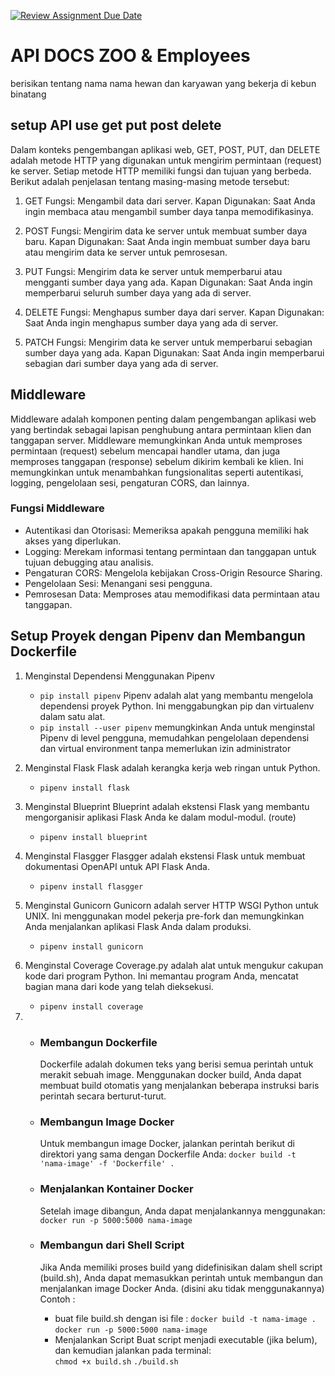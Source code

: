 [![Review Assignment Due Date](https://classroom.github.com/assets/deadline-readme-button-24ddc0f5d75046c5622901739e7c5dd533143b0c8e959d652212380cedb1ea36.svg)](https://classroom.github.com/a/4hPMH1rV)

# API DOCS ZOO & Employees

   berisikan tentang nama nama hewan dan karyawan yang bekerja di kebun binatang

## setup API use get put post delete
   Dalam konteks pengembangan aplikasi web, GET, POST, PUT, dan DELETE adalah metode HTTP yang digunakan untuk mengirim permintaan (request) ke server. Setiap metode HTTP memiliki fungsi dan tujuan yang berbeda. Berikut adalah penjelasan tentang masing-masing metode tersebut:

1. GET
   Fungsi: Mengambil data dari server.
   Kapan Digunakan: Saat Anda ingin membaca atau mengambil sumber daya tanpa memodifikasinya.
 
2. POST
   Fungsi: Mengirim data ke server untuk membuat sumber daya baru.
   Kapan Digunakan: Saat Anda ingin membuat sumber daya baru atau mengirim data ke server untuk pemrosesan.

3. PUT
   Fungsi: Mengirim data ke server untuk memperbarui atau mengganti sumber daya yang ada.
   Kapan Digunakan: Saat Anda ingin memperbarui seluruh sumber daya yang ada di server.
   
4. DELETE
   Fungsi: Menghapus sumber daya dari server.
   Kapan Digunakan: Saat Anda ingin menghapus sumber daya yang ada di server.

5. PATCH
   Fungsi: Mengirim data ke server untuk memperbarui sebagian sumber daya yang ada.
   Kapan Digunakan: Saat Anda ingin memperbarui sebagian dari sumber daya yang ada di server.
## Middleware
   Middleware adalah komponen penting dalam pengembangan aplikasi web yang bertindak sebagai lapisan penghubung antara permintaan klien dan tanggapan server. Middleware memungkinkan Anda untuk memproses permintaan (request) sebelum mencapai handler utama, dan juga memproses tanggapan (response) sebelum dikirim kembali ke klien. Ini memungkinkan untuk menambahkan fungsionalitas seperti autentikasi, logging, pengelolaan sesi, pengaturan CORS, dan lainnya.

 ### Fungsi Middleware
   - Autentikasi dan Otorisasi: Memeriksa apakah pengguna memiliki hak akses yang diperlukan.
   - Logging: Merekam informasi tentang permintaan dan tanggapan untuk tujuan debugging atau analisis.
   - Pengaturan CORS: Mengelola kebijakan Cross-Origin Resource Sharing.
   - Pengelolaan Sesi: Menangani sesi pengguna.
   - Pemrosesan Data: Memproses atau memodifikasi data permintaan atau tanggapan.

## Setup Proyek dengan Pipenv dan Membangun Dockerfile
1. Menginstal Dependensi Menggunakan Pipenv
   - `pip install pipenv`
   Pipenv adalah alat yang membantu mengelola dependensi proyek Python. Ini menggabungkan pip dan virtualenv dalam satu alat. 
   - `pip install --user pipenv`
   memungkinkan Anda untuk menginstal Pipenv di level pengguna, memudahkan pengelolaan dependensi dan virtual environment tanpa memerlukan izin administrator

2. Menginstal Flask
   Flask adalah kerangka kerja web ringan untuk Python.
   - `pipenv install flask`

3. Menginstal Blueprint
   Blueprint adalah ekstensi Flask yang membantu mengorganisir aplikasi Flask Anda ke dalam modul-modul. (route)
   - `pipenv install blueprint`

4. Menginstal Flasgger
   Flasgger adalah ekstensi Flask untuk membuat dokumentasi OpenAPI untuk API Flask Anda.
   - `pipenv install flasgger`

5. Menginstal Gunicorn
   Gunicorn adalah server HTTP WSGI Python untuk UNIX. Ini menggunakan model pekerja pre-fork dan memungkinkan Anda menjalankan aplikasi Flask Anda dalam produksi.
   - `pipenv install gunicorn`

6. Menginstal Coverage
   Coverage.py adalah alat untuk mengukur cakupan kode dari program Python. Ini memantau program Anda, mencatat bagian mana dari kode yang telah dieksekusi.
   - `pipenv install coverage`

7.  - ### Membangun Dockerfile
      Dockerfile adalah dokumen teks yang berisi semua perintah untuk merakit sebuah image. Menggunakan docker build, Anda dapat membuat build otomatis yang menjalankan beberapa instruksi baris perintah secara berturut-turut.

    - ### Membangun Image Docker
      Untuk membangun image Docker, jalankan perintah berikut di direktori yang sama dengan Dockerfile Anda:
    `docker build -t 'nama-image' -f 'Dockerfile' .`
    - ### Menjalankan Kontainer Docker
      Setelah image dibangun, Anda dapat menjalankannya menggunakan:
      `docker run -p 5000:5000 nama-image`
    - ### Membangun dari Shell Script
      Jika Anda memiliki proses build yang didefinisikan dalam shell script (build.sh), Anda dapat memasukkan perintah untuk membangun dan menjalankan image Docker Anda. (disini aku tidak menggunakannya)
      Contoh : 
      -  buat file build.sh dengan isi file :
       `docker build -t nama-image .`
       `docker run -p 5000:5000 nama-image`
      - Menjalankan Script
        Buat script menjadi executable (jika belum), dan kemudian jalankan pada terminal:   
        `chmod +x build.sh`
        `./build.sh`